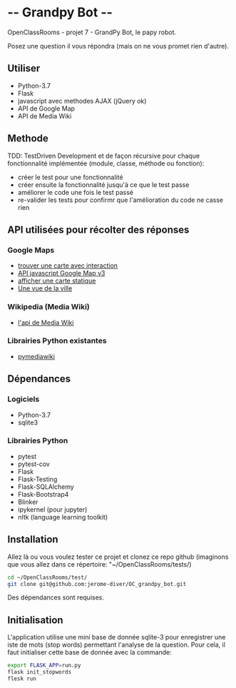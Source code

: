 # -- Grandpy Bot --
OpenClassRooms - projet 7 - GrandPy Bot, le papy robot.

Posez une question il vous répondra (mais on ne vous promet rien d'autre).

## Utiliser

- Python-3.7
- Flask
- javascript avec methodes AJAX (jQuery ok)
- API de Google Map
- API de Media Wiki

## Methode
TDD: TestDriven Development et de façon récursive pour chaque fonctionnalité
 implémentée (module, classe, méthode ou fonction):
 
- créer le test pour une fonctionnalité
- créer ensuite la fonctionnalité jusqu'à ce que le test passe
- améliorer le code une fois le test passé
- re-valider les tests pour confirmr que l'amélioration du code ne casse rien

## API utilisées pour récolter des réponses

### Google Maps

- [trouver une carte avec interaction](https://developers.google.com/maps/documentation/urls/guide?hl=fr)
- [API javascript Google Map v3](https://developers.google.com/maps/documentation/javascript/reference/?hl=fr#StreetViewPanorama)
- [afficher une carte statique](https://developers.google.com/maps/documentation/maps-static/intro?hl=fr)
- [Une vue de la ville](https://developers.google.com/maps/documentation/streetview/intro?hl=fr)

### Wikipedia (Media Wiki)

- [l'api de Media Wiki](https://www.mediawiki.org/wiki/API:Main_page/fr)

### Librairies Python existantes

- [pymediawiki](https://github.com/barrust/mediawiki)

## Dépendances

### Logiciels

- Python-3.7
- sqlite3

### Librairies Python

- pytest
- pytest-cov
- Flask
- Flask-Testing
- Flask-SQLAlchemy
- Flask-Bootstrap4
- Blinker
- ipykernel (pour jupyter)
- nltk (language learning toolkit)

## Installation

Allez là ou vous voulez tester ce projet et clonez ce repo github
(imaginons que vous allez dans ce répertoire: "~/OpenClassRooms/tests/)
```bash
cd ~/OpenClassRooms/test/
git clone git@github.com:jerome-diver/OC_grandpy_bot.git
```
Des dépendances sont requises.


## Initialisation

L'application utilise une mini base de donnée sqlite-3 pour enregistrer une 
iste de mots (stop words) permettant l'analyse de la question. Pour cela, il
 faut initialiser cette base de donnée avec la commande:
 ```bash
 export FLASK_APP=run.py 
 flask init_stopwords
 flesk run
 ```
